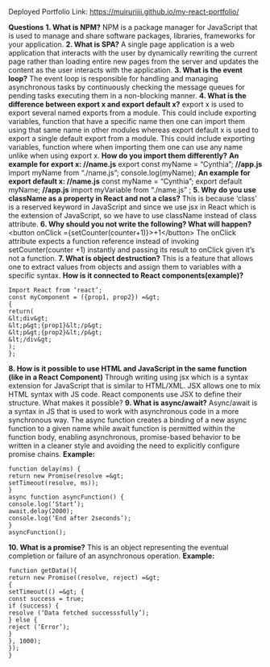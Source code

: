 Deployed Portfolio Link: https://muiruriiii.github.io/my-react-portfolio/

**Questions**
**1. What is NPM?**
NPM is a package manager for JavaScript that is used to manage and share software packages, libraries,
frameworks for your application.
**2. What is SPA?**
A single page application is a web application that interacts with the user by dynamically rewriting the
current page rather than loading entire new pages from the server and updates the content as the user
interacts with the application.
**3. What is the event loop?**
The event loop is responsible for handling and managing asynchronous tasks by continuously checking
the message queues for pending tasks executing them in a non-blocking manner.
**4. What is the difference between export x and export default x?**
export x is used to export several named exports from a module. This could include exporting variables,
function that have a specific name then one can import them using that same name in other modules
whereas export default x is used to export a single default export from a module. This could include
exporting variables, function where when importing them one can use any name unlike when using
export x.
**How do you import them differently?**
**An example for export x:
//name.js**
export const myName = “Cynthia”;
**//app.js**
import myName from “./name.js”;
console.log(myName);
**An example for export default x:
//name.js**
const myName = “Cynthia”;
export default myName;
**//app.js**
import myVariable from “./name.js” ;
**5. Why do you use className as a property in React and not a class?**
This is because ‘class’ is a reserved keyword in JavaScript and since we use jsx in React which is the
extension of JavaScript, so we have to use className instead of class attribute.
**6. Why should you not write the following?
What will happen?**
&lt;button onClick ={setCounter(counter+1)}&gt;+1&lt;/button&gt;
The onClick attribute expects a function reference instead of invoking setCounter(counter +1)
instantly and passing its result to onClick given it’s not a function.
**7. What is object destruction?**
This is a feature that allows one to extract values from objects and assign them to variables with a
specific syntax.
**How is it connected to React components(example)?**
```
Import React from ‘react’;
const myComponent = ({prop1, prop2}) =&gt;
{
return(
&lt;div&gt;
&lt;p&gt;{prop1}&lt;/p&gt;
&lt;p&gt;{prop2}&lt;/p&gt;
&lt;/div&gt;
);
};
```
**8. How is it possible to use HTML and JavaScript in the same function (like in a React
Component)**
Through writing using jsx which is a syntax extension for JavaScript that is similar to HTML/XML. JSX
allows one to mix HTML syntax with JS code. React components use JSX to define their structure.
What makes it possible?
**9. What is async/await?**
Async/await is a syntax in JS that is used to work with asynchronous code in a more synchronous way.
The async function creates a binding of a new async function to a given name while await function is
permitted within the function body, enabling asynchronous, promise-based behavior to be written in a
cleaner style and avoiding the need to explicitly configure promise chains.
**Example:**
```
function delay(ms) {
return new Promise(resolve =&gt;
setTimeout(resolve, ms));
}
async function asyncFunction() {
console.log(‘Start’);
await.delay(2000);
console.log(‘End after 2seconds’);
}
asyncFunction();
```
**10. What is a promise?**
This is an object representing the eventual completion or failure of an asynchronous operation.
**Example:**
```
function getData(){
return new Promise((resolve, reject) =&gt;
{
setTimeout(() =&gt; {
const success = true;
if (success) {
resolve (‘Data fetched successsfully’);
} else {
reject (‘Error’);
}
}, 1000);
});
}
```

